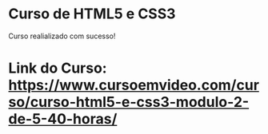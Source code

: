 # Curso de HTML5 e CSS3 
Curso realializado com sucesso! 
# Link do Curso: https://www.cursoemvideo.com/curso/curso-html5-e-css3-modulo-2-de-5-40-horas/
